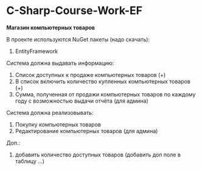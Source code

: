 # C-Sharp-Course-Work-EF

<b>Магазин компьютерных товаров</b>

В проекте используются NuGet пакеты (надо скачать):
1) EntityFramework

Система должна выдавать информацию:
1) Список доступных к продаже компьютерных товаров (+)
2) В список включить количество купленных компьютерных товаров (+)
3) Сумма, полученная от продажи компьютерных товаров по каждому году с возможностью выдачи отчёта (для админа)

Система должна реализовывать:
1) Покупку компьютерных товаров
2) Редактирование компьютерных товаров (для админа)


Доп.:
1) добавить количество доступных товаров (добавить доп поле в таблицу ...)
